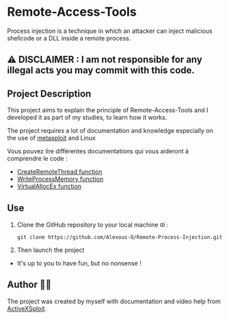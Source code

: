 # Remote-Access-Tools

Process injection is a technique in which an attacker can inject malicious shellcode or a DLL inside a remote process. 

## :warning: DISCLAIMER : I am not responsible for any illegal acts you may commit with this code.

## Project Description 

This project aims to explain the principle of Remote-Access-Tools and I developed it as part of my studies, to learn how it works.

The project requires a lot of documentation and knowledge especially on the use of [metasploit](https://www.metasploit.com) and Linux

Vous pouvez lire différentes documentations qui vous aideront à comprendre le code :
- [CreateRemoteThread function](https://learn.microsoft.com/en-us/windows/win32/api/processthreadsapi/nf-processthreadsapi-createremotethread)
- [WriteProcessMemory function](https://learn.microsoft.com/en-us/windows/win32/api/memoryapi/nf-memoryapi-writeprocessmemory)
- [VirtualAllocEx function](https://learn.microsoft.com/en-us/windows/win32/api/memoryapi/nf-memoryapi-virtualallocex)


## Use

1. Clone the GitHub repository to your local machine <img src="https://cdn.jsdelivr.net/gh/devicons/devicon/icons/git/git-original.svg" height="15" alt="git logo" />:

    ```
    git clone https://github.com/Alexous-O/Remote-Process-Injection.git
    ```
    
2. Then launch the project
  - It's up to you to have fun, but no nonsense !

## Author 👨‍💻
The project was created by myself with documentation and video help from [ActiveXSploit](https://www.youtube.com/@ActiveXSploit).
